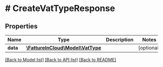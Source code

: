# # CreateVatTypeResponse

## Properties

Name | Type | Description | Notes
------------ | ------------- | ------------- | -------------
**data** | [**\FattureInCloud\Model\VatType**](VatType.md) |  | [optional]

[[Back to Model list]](../../README.md#models) [[Back to API list]](../../README.md#endpoints) [[Back to README]](../../README.md)
